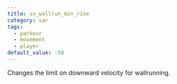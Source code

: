 ```yaml
---
title: sv_wallrun_min_rise
category: var
tags:
  - parkour
  - movement
  - player
default_value: -50
---
```


Changes the limit on downward velocity for wallrunning.
